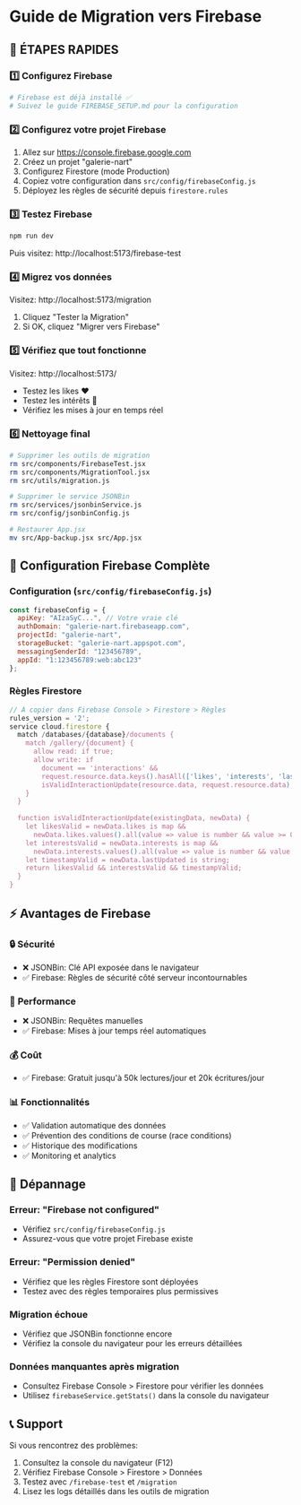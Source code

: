 # Guide de Migration vers Firebase

## 🚀 **ÉTAPES RAPIDES**

### 1️⃣ **Configurez Firebase** 
```bash
# Firebase est déjà installé ✅
# Suivez le guide FIREBASE_SETUP.md pour la configuration
```

### 2️⃣ **Configurez votre projet Firebase**
1. Allez sur https://console.firebase.google.com
2. Créez un projet "galerie-nart"
3. Configurez Firestore (mode Production)
4. Copiez votre configuration dans `src/config/firebaseConfig.js`
5. Déployez les règles de sécurité depuis `firestore.rules`

### 3️⃣ **Testez Firebase**
```bash
npm run dev
```
Puis visitez: http://localhost:5173/firebase-test

### 4️⃣ **Migrez vos données**
Visitez: http://localhost:5173/migration
1. Cliquez "Tester la Migration"
2. Si OK, cliquez "Migrer vers Firebase"

### 5️⃣ **Vérifiez que tout fonctionne**
Visitez: http://localhost:5173/
- Testez les likes ❤️
- Testez les intérêts 📧
- Vérifiez les mises à jour en temps réel

### 6️⃣ **Nettoyage final**
```bash
# Supprimer les outils de migration
rm src/components/FirebaseTest.jsx
rm src/components/MigrationTool.jsx
rm src/utils/migration.js

# Supprimer le service JSONBin
rm src/services/jsonbinService.js
rm src/config/jsonbinConfig.js

# Restaurer App.jsx
mv src/App-backup.jsx src/App.jsx
```

## 🔧 **Configuration Firebase Complète**

### Configuration (`src/config/firebaseConfig.js`)
```javascript
const firebaseConfig = {
  apiKey: "AIzaSyC...", // Votre vraie clé
  authDomain: "galerie-nart.firebaseapp.com",
  projectId: "galerie-nart",
  storageBucket: "galerie-nart.appspot.com",
  messagingSenderId: "123456789",
  appId: "1:123456789:web:abc123"
};
```

### Règles Firestore
```javascript
// À copier dans Firebase Console > Firestore > Règles
rules_version = '2';
service cloud.firestore {
  match /databases/{database}/documents {
    match /gallery/{document} {
      allow read: if true;
      allow write: if 
        document == 'interactions' &&
        request.resource.data.keys().hasAll(['likes', 'interests', 'lastUpdated']) &&
        isValidInteractionUpdate(resource.data, request.resource.data);
    }
  }
  
  function isValidInteractionUpdate(existingData, newData) {
    let likesValid = newData.likes is map &&
      newData.likes.values().all(value => value is number && value >= 0);
    let interestsValid = newData.interests is map &&
      newData.interests.values().all(value => value is number && value >= 0);
    let timestampValid = newData.lastUpdated is string;
    return likesValid && interestsValid && timestampValid;
  }
}
```

## ⚡ **Avantages de Firebase**

### 🔒 **Sécurité**
- ❌ JSONBin: Clé API exposée dans le navigateur
- ✅ Firebase: Règles de sécurité côté serveur incontournables

### 🚀 **Performance**
- ❌ JSONBin: Requêtes manuelles 
- ✅ Firebase: Mises à jour temps réel automatiques

### 💰 **Coût**
- ✅ Firebase: Gratuit jusqu'à 50k lectures/jour et 20k écritures/jour

### 📊 **Fonctionnalités**
- ✅ Validation automatique des données
- ✅ Prévention des conditions de course (race conditions)
- ✅ Historique des modifications
- ✅ Monitoring et analytics

## 🐛 **Dépannage**

### Erreur: "Firebase not configured"
- Vérifiez `src/config/firebaseConfig.js`
- Assurez-vous que votre projet Firebase existe

### Erreur: "Permission denied"
- Vérifiez que les règles Firestore sont déployées
- Testez avec des règles temporaires plus permissives

### Migration échoue
- Vérifiez que JSONBin fonctionne encore
- Vérifiez la console du navigateur pour les erreurs détaillées

### Données manquantes après migration
- Consultez Firebase Console > Firestore pour vérifier les données
- Utilisez `firebaseService.getStats()` dans la console du navigateur

## 📞 **Support**

Si vous rencontrez des problèmes:
1. Consultez la console du navigateur (F12)
2. Vérifiez Firebase Console > Firestore > Données
3. Testez avec `/firebase-test` et `/migration`
4. Lisez les logs détaillés dans les outils de migration

